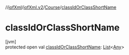 //[iofXml](../../../index.md)/[iofXml.v2](../index.md)/[Course](index.md)/[classIdOrClassShortName](class-id-or-class-short-name.md)

# classIdOrClassShortName

[jvm]\
protected open val [classIdOrClassShortName](class-id-or-class-short-name.md): [List](https://docs.oracle.com/javase/8/docs/api/java/util/List.html)<[Any](https://kotlinlang.org/api/latest/jvm/stdlib/kotlin/-any/index.html)>
